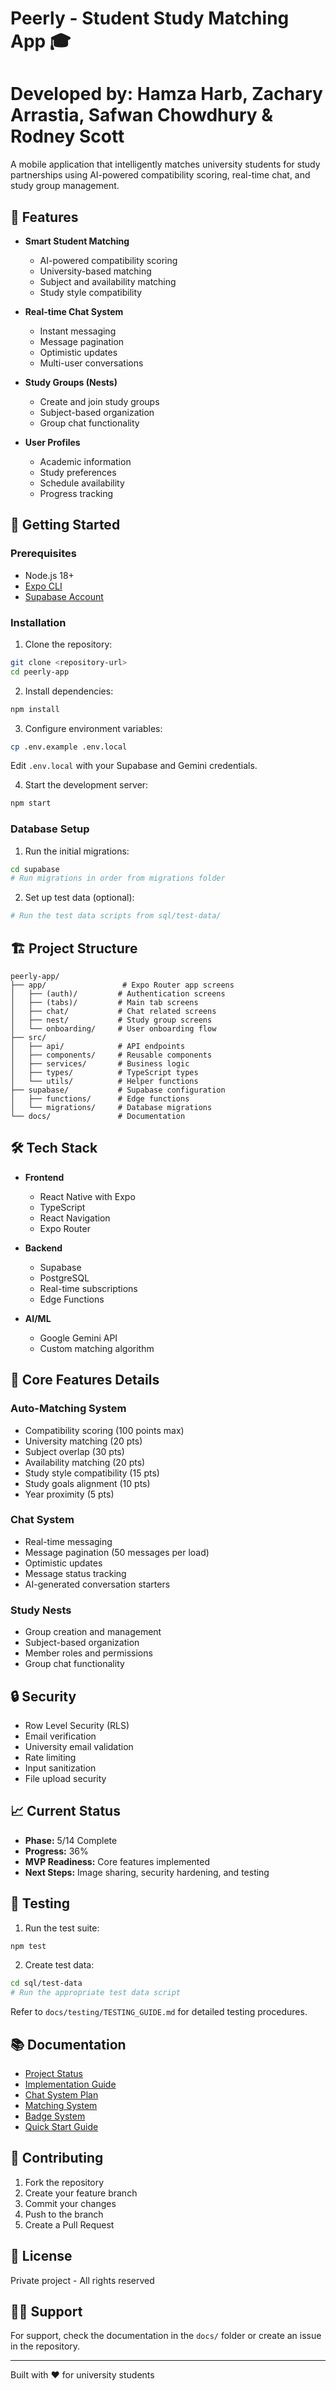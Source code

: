 
# Peerly - Student Study Matching App 🎓

Developed by: Hamza Harb, Zachary Arrastia, Safwan Chowdhury & Rodney Scott
=======
A mobile application that intelligently matches university students for study partnerships using AI-powered compatibility scoring, real-time chat, and study group management.

## 🌟 Features

- **Smart Student Matching**
  - AI-powered compatibility scoring
  - University-based matching
  - Subject and availability matching
  - Study style compatibility
  
- **Real-time Chat System**
  - Instant messaging
  - Message pagination
  - Optimistic updates
  - Multi-user conversations
  
- **Study Groups (Nests)**
  - Create and join study groups
  - Subject-based organization
  - Group chat functionality
  
- **User Profiles**
  - Academic information
  - Study preferences
  - Schedule availability
  - Progress tracking

## 🚀 Getting Started

### Prerequisites

- Node.js 18+
- [Expo CLI](https://docs.expo.dev/get-started/installation/)
- [Supabase Account](https://supabase.com)

### Installation

1. Clone the repository:
```bash
git clone <repository-url>
cd peerly-app
```

2. Install dependencies:
```bash
npm install
```

3. Configure environment variables:
```bash
cp .env.example .env.local
```
Edit `.env.local` with your Supabase and Gemini credentials.

4. Start the development server:
```bash
npm start
```

### Database Setup

1. Run the initial migrations:
```bash
cd supabase
# Run migrations in order from migrations folder
```

2. Set up test data (optional):
```bash
# Run the test data scripts from sql/test-data/
```

## 🏗 Project Structure

```
peerly-app/
├── app/                 # Expo Router app screens
│   ├── (auth)/         # Authentication screens
│   ├── (tabs)/         # Main tab screens
│   ├── chat/           # Chat related screens
│   ├── nest/           # Study group screens
│   └── onboarding/     # User onboarding flow
├── src/
│   ├── api/            # API endpoints
│   ├── components/     # Reusable components
│   ├── services/       # Business logic
│   ├── types/          # TypeScript types
│   └── utils/          # Helper functions
├── supabase/           # Supabase configuration
│   ├── functions/      # Edge functions
│   └── migrations/     # Database migrations
└── docs/               # Documentation
```

## 🛠 Tech Stack

- **Frontend**
  - React Native with Expo
  - TypeScript
  - React Navigation
  - Expo Router
  
- **Backend**
  - Supabase
  - PostgreSQL
  - Real-time subscriptions
  - Edge Functions
  
- **AI/ML**
  - Google Gemini API
  - Custom matching algorithm

## 📱 Core Features Details

### Auto-Matching System
- Compatibility scoring (100 points max)
- University matching (20 pts)
- Subject overlap (30 pts)
- Availability matching (20 pts)
- Study style compatibility (15 pts)
- Study goals alignment (10 pts)
- Year proximity (5 pts)

### Chat System
- Real-time messaging
- Message pagination (50 messages per load)
- Optimistic updates
- Message status tracking
- AI-generated conversation starters

### Study Nests
- Group creation and management
- Subject-based organization
- Member roles and permissions
- Group chat functionality

## 🔒 Security

- Row Level Security (RLS)
- Email verification
- University email validation
- Rate limiting
- Input sanitization
- File upload security

## 📈 Current Status

- **Phase:** 5/14 Complete
- **Progress:** 36%
- **MVP Readiness:** Core features implemented
- **Next Steps:** Image sharing, security hardening, and testing

## 🧪 Testing

1. Run the test suite:
```bash
npm test
```

2. Create test data:
```bash
cd sql/test-data
# Run the appropriate test data script
```

Refer to `docs/testing/TESTING_GUIDE.md` for detailed testing procedures.

## 📚 Documentation

- [Project Status](docs/PROJECT_STATUS.md)
- [Implementation Guide](docs/IMPLEMENTATION_GUIDE.md)
- [Chat System Plan](docs/CHAT_SYSTEM_IMPLEMENTATION_PLAN.md)
- [Matching System](MATCHING_SYSTEM_README.md)
- [Badge System](docs/BADGE_SYSTEM.md)
- [Quick Start Guide](docs/TEAM_QUICK_START.md)

## 🤝 Contributing

1. Fork the repository
2. Create your feature branch
3. Commit your changes
4. Push to the branch
5. Create a Pull Request

## 📄 License

Private project - All rights reserved

## 🙋‍♂️ Support

For support, check the documentation in the `docs/` folder or create an issue in the repository.

---

Built with ❤️ for university students
